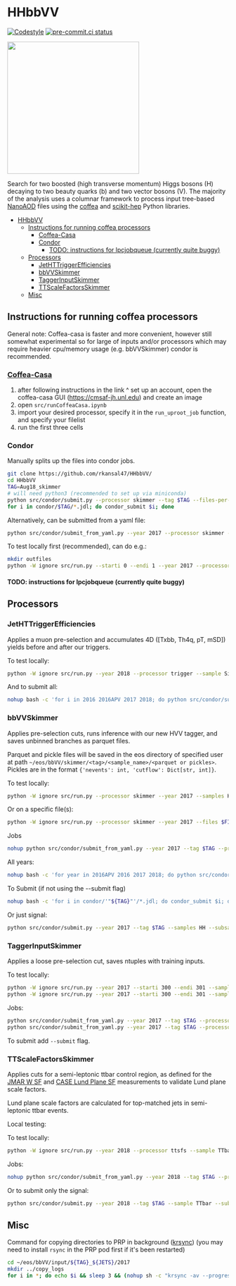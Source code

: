 # HHbbVV

[![Codestyle](https://img.shields.io/badge/code%20style-black-000000.svg)](https://github.com/psf/black)
[![pre-commit.ci status](https://results.pre-commit.ci/badge/github/rkansal47/HHbbVV/main.svg)](https://results.pre-commit.ci/latest/github/rkansal47/HHbbVV/main)

<p align="left">
  <img width="300" src="https://raw.githubusercontent.com/rkansal47/HHbbVV/main/figure.png" />
</p>

Search for two boosted (high transverse momentum) Higgs bosons (H) decaying to two beauty quarks (b) and two vector bosons (V). The majority of the analysis uses a columnar framework to process input tree-based [NanoAOD](https://twiki.cern.ch/twiki/bin/view/CMSPublic/WorkBookNanoAOD) files using the [coffea](https://coffeateam.github.io/coffea/) and [scikit-hep](https://scikit-hep.org) Python libraries.


- [HHbbVV](#hhbbvv)
  - [Instructions for running coffea processors](#instructions-for-running-coffea-processors)
    - [Coffea-Casa](#coffea-casa)
    - [Condor](#condor)
      - [TODO: instructions for lpcjobqueue (currently quite buggy)](#todo-instructions-for-lpcjobqueue-currently-quite-buggy)
  - [Processors](#processors)
    - [JetHTTriggerEfficiencies](#jethttriggerefficiencies)
    - [bbVVSkimmer](#bbvvskimmer)
    - [TaggerInputSkimmer](#taggerinputskimmer)
    - [TTScaleFactorsSkimmer](#ttscalefactorsskimmer)
  - [Misc](#misc)

## Instructions for running coffea processors

General note: Coffea-casa is faster and more convenient, however still somewhat experimental so for large of inputs and/or processors which may require heavier cpu/memory usage (e.g. bbVVSkimmer) condor is recommended.

### [Coffea-Casa](https://coffea-casa.readthedocs.io/en/latest/cc_user.html)
1. after following instructions in the link ^ set up an account, open the coffea-casa GUI (https://cmsaf-jh.unl.edu) and create an image
2. open `src/runCoffeaCasa.ipynb`
3. import your desired processor, specify it in the `run_uproot_job` function, and specify your filelist
4. run the first three cells


### Condor

Manually splits up the files into condor jobs.

```bash
git clone https://github.com/rkansal47/HHbbVV/
cd HHbbVV
TAG=Aug18_skimmer
# will need python3 (recommended to set up via miniconda)
python src/condor/submit.py --processor skimmer --tag $TAG --files-per-job 20  
for i in condor/$TAG/*.jdl; do condor_submit $i; done
```

Alternatively, can be submitted from a yaml file:

```bash
python src/condor/submit_from_yaml.py --year 2017 --processor skimmer --tag $TAG --yaml src/condor/submit_configs/skimmer_inputs_07_24.yaml 
```

To test locally first (recommended), can do e.g.:

```bash
mkdir outfiles
python -W ignore src/run.py --starti 0 --endi 1 --year 2017 --processor skimmer --executor iterative --samples HWW --subsamples GluGluToHHTobbVV_node_cHHH1_pn4q
```

#### TODO: instructions for lpcjobqueue (currently quite buggy)

## Processors

### JetHTTriggerEfficiencies

Applies a muon pre-selection and accumulates 4D ([Txbb, Th4q, pT, mSD]) yields before and after our triggers.

To test locally:

```bash
python -W ignore src/run.py --year 2018 --processor trigger --sample SingleMu2017 --subsamples SingleMuon_Run2018B --starti 0 --endi 1
```

And to submit all:

```bash
nohup bash -c 'for i in 2016 2016APV 2017 2018; do python src/condor/submit.py --year $i --tag '"${TAG}"' --processor trigger --submit; done' &> tmp/submitout.txt &
```

### bbVVSkimmer

Applies pre-selection cuts, runs inference with our new HVV tagger, and saves unbinned branches as parquet files.

Parquet and pickle files will be saved in the eos directory of specified user at path `~/eos/bbVV/skimmer/<tag>/<sample_name>/<parquet or pickles>`. Pickles are in the format `{'nevents': int, 'cutflow': Dict[str, int]}`.

To test locally:

```bash
python -W ignore src/run.py --processor skimmer --year 2017 --samples HH --subsamples GluGluToHHTobbVV_node_cHHH1 --starti 0 --endi 1
```

Or on a specific file(s):

```bash
python -W ignore src/run.py --processor skimmer --year 2017 --files $FILE --files-name GluGluToHHTobbVV_node_cHHH1
```

Jobs

```bash
nohup python src/condor/submit_from_yaml.py --year 2017 --tag $TAG --processor skimmer --save-systematics --submit --yaml src/condor/submit_configs/skimmer_inputs_23_02_17.yaml &> tmp/submitout.txt &
```

All years:

```bash
nohup bash -c 'for year in 2016APV 2016 2017 2018; do python src/condor/submit_from_yaml.py --year $year --tag '"${TAG}"' --processor skimmer --save-systematics --submit --yaml src/condor/submit_configs/skimmer_inputs_23_02_17.yaml; done' &> tmp/submitout.txt &
```


To Submit (if not using the --submit flag)
```bash
nohup bash -c 'for i in condor/'"${TAG}"'/*.jdl; do condor_submit $i; done' &> tmp/submitout.txt &
```

Or just signal:

```bash
python src/condor/submit.py --year 2017 --tag $TAG --samples HH --subsamples GluGluToHHTobbVV_node_cHHH1 --processor skimmer --submit
```


### TaggerInputSkimmer

Applies a loose pre-selection cut, saves ntuples with training inputs.

To test locally:
```bash
python -W ignore src/run.py --year 2017 --starti 300 --endi 301 --samples HWWPrivate --subsamples jhu_HHbbWW --processor input --label AK15_H_VV
python -W ignore src/run.py --year 2017 --starti 300 --endi 301 --samples QCD --subsamples QCD_Pt_1000to1400 --processor input --label AK15_QCD --njets 1 --maxchunks 1
```

Jobs:
```bash
python src/condor/submit_from_yaml.py --year 2017 --tag $TAG --processor input --save-ak15 --yaml src/condor/submit_configs/training_inputs_07_21.yaml 
python src/condor/submit_from_yaml.py --year 2017 --tag $TAG --processor input --yaml src/condor/submit_configs/training_inputs_09_16.yaml --jet AK8
```
To submit add `--submit` flag.


### TTScaleFactorsSkimmer

Applies cuts for a semi-leptonic ttbar control region, as defined for the [JMAR W SF](https://indico.cern.ch/event/1101433/contributions/4775247/) and [CASE Lund Plane SF](https://indico.cern.ch/event/1208247/#10-lund-plane-reweighting-for) measurements to validate Lund plane scale factors.

Lund plane scale factors are calculated for top-matched jets in semi-leptonic ttbar events.

Local testing:

To test locally:
```bash
python -W ignore src/run.py --year 2018 --processor ttsfs --sample TTbar --subsamples TTToSemiLeptonic --starti 0 --endi 1
```

Jobs:
```bash
nohup python src/condor/submit_from_yaml.py --year 2018 --tag $TAG --processor ttsfs --submit --yaml src/condor/submit_configs/ttsfs_inputs_12_4.yaml &> submitout.txt &
```

Or to submit only the signal:

```bash
python src/condor/submit.py --year 2018 --tag $TAG --sample TTbar --subsamples TTToSemiLeptonic --processor ttsfs --submit
```



## Misc

Command for copying directories to PRP in background ([krsync](https://serverfault.com/a/887402))
(you may need to install `rsync` in the PRP pod first if it's been restarted)
```bash
cd ~/eos/bbVV/input/${TAG}_${JETS}/2017
mkdir ../copy_logs
for i in *; do echo $i && sleep 3 && (nohup sh -c "krsync -av --progress --stats $i/root/ $HWWTAGGERDEP_POD:/hwwtaggervol/training/$FOLDER/$i" &> ../copy_logs/$i.txt &) done```
